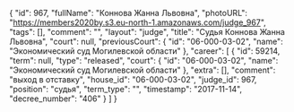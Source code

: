 {
    "id": 967,
    "fullName": "Коннова Жанна Львовна",
    "photoURL": "https://members2020by.s3.eu-north-1.amazonaws.com/judge_967",
    "tags": [],
    "comment": "",
    "layout": "judge",
    "title": "Судья Коннова Жанна Львовна",
    "court": null,
    "previousCourt": {
        "id": "06-000-03-02",
        "name": "Экономический суд Могилевской области"
    },
    "career": [
        {
            "id": 59214,
            "term": null,
            "type": "released",
            "court": {
                "id": "06-000-03-02",
                "name": "Экономический суд Могилевской области"
            },
            "extra": [],
            "comment": "выход в отставку",
            "house_id": "06-000-03-02",
            "judge_id": 967,
            "position": "судья",
            "term_type": "",
            "timestamp": "2017-11-14",
            "decree_number": "406"
        }
    ]
}